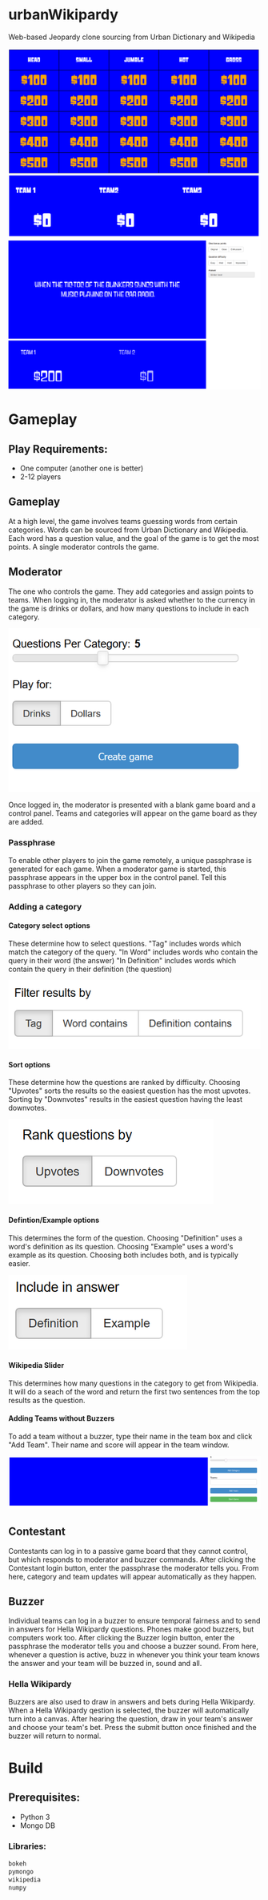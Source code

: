 # urbanWikipardy
Web-based Jeopardy clone sourcing from Urban Dictionary and Wikipedia

![Example game](pics/sampleBoard.PNG?raw=true "Example game")
![Example question](pics/sampleQuestion.PNG?raw=true "Example question")

# Gameplay

## Play Requirements:
* One computer (another one is better)
* 2-12 players

## Gameplay
At a high level, the game involves teams guessing words from certain categories.  Words can be sourced from Urban Dictionary and Wikipedia.  Each word has a question value, and the goal of the game is to get the most points.  A single moderator controls the game.

## Moderator
The one who controls the game.  They add categories and assign points to teams.  When logging in, the moderator is asked whether to the currency in the game is drinks or dollars, and how many questions to include in each category.

![Mod login](pics/modLogin.PNG?raw=true "Mod Login")

Once logged in, the moderator is presented with a blank game board and a control panel. Teams and categories will appear on the game board as they are added.

### Passphrase
To enable other players to join the game remotely, a unique passphrase is generated for each game.  When a moderator game is started, this passphrase appears in the upper box in the control panel.  Tell this passphrase to other players so they can join.

### Adding a category

#### Category select options
These determine how to select questions.
"Tag" includes words which match the category of the query.
"In Word" includes words who contain the query in their word (the answer)
"In Definition" includes words which contain the query in their definition (the question)

![Category select](pics/filterWord.PNG?raw=true "Filter word")

#### Sort options
These determine how the questions are ranked by difficulty.  Choosing "Upvotes" sorts the results so the easiest question has the most upvotes.  Sorting by "Downvotes" results in the easiest question having the least downvotes.

![Sort options](pics/rankQuestions.PNG?raw=true "Rank questions")

#### Defintion/Example options
This determines the form of the question.  Choosing "Definition" uses a word's definition as its question.  Choosing "Example" uses a word's example as its question.  Choosing both includes both, and is typically easier.

![Question form](pics/includeAnswer.PNG?raw=true "Question form")

#### Wikipedia Slider
This determines how many questions in the category to get from Wikipedia.  It will do a seach of the word and return the first two sentences from the top results as the question.


#### Adding Teams without Buzzers
To add a team without a buzzer, type their name in the team box and click "Add Team".  Their name and score will appear in the team window.

![Team add](pics/teamAdd.gif?raw=true "teamAdd")

## Contestant
Contestants can log in to a passive game board that they cannot control, but which responds to moderator and buzzer commands.  After clicking the Contestant login button, enter the passphrase the moderator tells you.  From here, category and team updates will appear automatically as they happen.

## Buzzer
Individual teams can log in a buzzer to ensure temporal fairness and to send in answers for Hella Wikipardy questions.  Phones make good buzzers, but computers work too.  After clicking the Buzzer login button, enter the passphrase the moderator tells you and choose a buzzer sound.  From here, whenever a question is active, buzz in whenever you think your team knows the answer and your team will be buzzed in, sound and all.

### Hella Wikipardy
Buzzers are also used to draw in answers and bets during Hella Wikipardy.  When a Hella Wikipardy qestion is selected, the buzzer will automatically turn into a canvas.  After hearing the question, draw in your team's answer and choose your team's bet.  Press the submit button once finished and the buzzer will return to normal.



# Build

## Prerequisites:
* Python 3
* Mongo DB

### Libraries:
    bokeh
    pymongo
    wikipedia
    numpy
    
